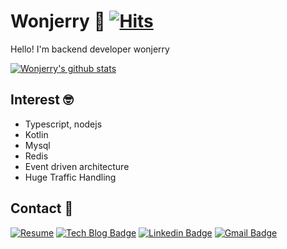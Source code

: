 <!--
**wonjerry/wonjerry** is a ✨ _special_ ✨ repository because its `README.md` (this file) appears on your GitHub profile.

Here are some ideas to get you started:

- 🔭 I’m currently working on ...
- 🌱 I’m currently learning ...
- 👯 I’m looking to collaborate on ...
- 🤔 I’m looking for help with ...
- 💬 Ask me about ...
- 📫 How to reach me: ...
- 😄 Pronouns: ...
- ⚡ Fun fact: ...
-->

# Wonjerry 🚀 [![Hits](https://hits.seeyoufarm.com/api/count/incr/badge.svg?url=https%3A%2F%2Fgithub.com%2Fwonjerry&count_bg=%233D99C8&title_bg=%23555555&icon=cliqz.svg&icon_color=%23E7E7E7&title=hits&edge_flat=false)](https://hits.seeyoufarm.com)

Hello! I'm backend developer wonjerry

[![Wonjerry's github stats](https://github-readme-stats.vercel.app/api?username=wonjerry)](https://github.com/anuraghazra/github-readme-stats)

## Interest 🤓
- Typescript, nodejs
- Kotlin
- Mysql
- Redis
- Event driven architecture
- Huge Traffic Handling

## Contact 📍

[![Resume](https://img.shields.io/badge/-Resume-ff0000?logo=buffer&link=https://wonjerry.notion.site/Wonjerry-cc8fb7d76a704d139e610eb943b9d67d)](https://wonjerry.notion.site/Wonjerry-cc8fb7d76a704d139e610eb943b9d67d) [![Tech Blog Badge](http://img.shields.io/badge/-Tech%20blog-black?style=flat-square&logo=github&link=https://wonjerry.github.io/)](https://wonjerry.github.io/) [![Linkedin Badge](https://img.shields.io/badge/-LinkedIn-blue?style=flat-square&logo=Linkedin&logoColor=white&link=https://www.linkedin.com/in/wonjerry93/)](https://www.linkedin.com/in/wonjerry93/) [![Gmail Badge](https://img.shields.io/badge/Gmail-d14836?style=flat-square&logo=Gmail&logoColor=white&link=mailto:dldnjswo19@gmail.com)](mailto:dldnjswo19@gmail.com)
